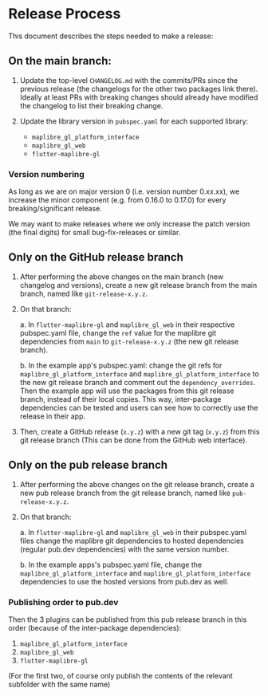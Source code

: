# Release Process

This document describes the steps needed to make a release:

## **On the main branch:**

1. Update the top-level `CHANGELOG.md` with the commits/PRs since the previous release (the changelogs for the other two packages link there). Ideally at least PRs with breaking changes should already have modified the changelog to list their breaking change.

2. Update the library version in `pubspec.yaml` for each supported library:
    - `maplibre_gl_platform_interface`
    - `maplibre_gl_web`
    - `flutter-maplibre-gl`

### Version numbering

 As long as we are on major version 0 (i.e. version number 0.xx.xx), we increase the minor component (e.g. from 0.16.0 to 0.17.0) for every breaking/significant release.

We may want to make releases where we only increase the patch version (the final digits) for small bug-fix-releases or similar.

## Only on the GitHub release branch

1. After performing the above changes on the main branch (new changelog and versions), create a new git release branch from the main branch, named like `git-release-x.y.z`.

2. On that branch:

    a.     In `flutter-maplibre-gl` and `maplibre_gl_web` in their respective pubspec.yaml file,  change the `ref` value for the maplibre git dependencies from `main` to `git-release-x.y.z` (the new git release branch).

    b.     In the example app's pubspec.yaml: change the git refs for `maplibre_gl_platform_interface` and `maplibre_gl_platform_interface` to the new git release branch and comment out the `dependency_overrides`. Then the example app will use the packages from this git release branch, instead of their local copies. This way, inter-package dependencies can be tested and users can see how to correctly use the release in their app.

3. Then, create a GitHub release (`x.y.z`) with a new git tag (`x.y.z`) from this git release branch (This can be done from the GitHub web interface).

## Only on the pub release branch

1. After performing the above changes on the git release branch, create a new pub release branch from the git release branch, named like `pub-release-x.y.z`.

2. On that branch:

    a. In `flutter-maplibre-gl` and `maplibre_gl_web` in their pubspec.yaml files change the maplibre git dependencies to hosted dependencies (regular pub.dev dependencies) with the same version number.

    b. In the example apps's pubspec.yaml file, change the `maplibre_gl_platform_interface` and `maplibre_gl_platform_interface` dependencies to use the hosted versions from pub.dev as well.

### Publishing order to pub.dev

 Then the 3 plugins can be published from this pub release branch in this order (because of the inter-package dependencies):

 1. `maplibre_gl_platform_interface`
 2. `maplibre_gl_web`
 3. `flutter-maplibre-gl`

(For the first two, of course only publish the contents of the relevant subfolder with the same name)
